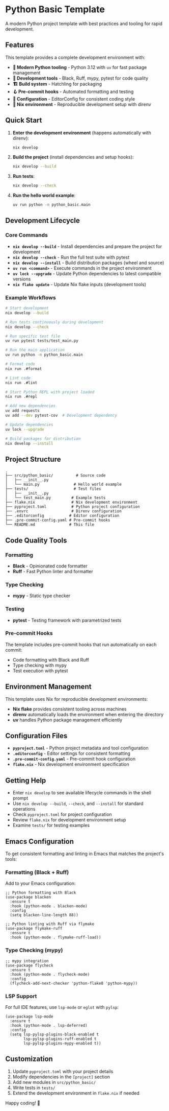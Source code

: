 
# Python Basic Template

A modern Python project template with best practices and tooling for rapid development.

## Features

This template provides a complete development environment with:

- **🚀 Modern Python tooling** - Python 3.12 with `uv` for fast package management
- **🔧 Development tools** - Black, Ruff, mypy, pytest for code quality
- **🏗️ Build system** - Hatchling for packaging
- **🪝 Pre-commit hooks** - Automated formatting and testing
- **📝 Configuration** - EditorConfig for consistent coding style
- **🔄 Nix environment** - Reproducible development setup with direnv

## Quick Start

1. **Enter the development environment** (happens automatically with direnv):
   ```bash
   nix develop
   ```

2. **Build the project** (install dependencies and setup hooks):
   ```bash
   nix develop --build
   ```

3. **Run tests**:
   ```bash
   nix develop --check
   ```

4. **Run the hello world example**:
   ```bash
   uv run python -m python_basic.main
   ```

## Development Lifecycle

### Core Commands

- **`nix develop --build`** - Install dependencies and prepare the project for development
- **`nix develop --check`** - Run the full test suite with pytest
- **`nix develop --install`** - Build distribution packages (wheel and source)
- **`uv run <command>`** - Execute commands in the project environment
- **`uv lock --upgrade`** - Update Python dependencies to latest compatible versions
- **`nix flake update`** - Update Nix flake inputs (development tools)

### Example Workflows

```bash
# Start development
nix develop --build

# Run tests continuously during development
nix develop --check

# Run specific test file
uv run pytest tests/test_main.py

# Run the main application
uv run python -m python_basic.main

# Format code
nix run .#format

# Lint code
nix run .#lint

# Start Python REPL with project loaded
nix run .#repl

# Add new dependencies
uv add requests
uv add --dev pytest-cov  # Development dependency

# Update dependencies
uv lock --upgrade

# Build packages for distribution
nix develop --install
```

## Project Structure

```
.
├── src/python_basic/          # Source code
│   ├── __init__.py
│   └── main.py               # Hello world example
├── tests/                    # Test files
│   ├── __init__.py
│   └── test_main.py         # Example tests
├── flake.nix                # Nix development environment
├── pyproject.toml           # Python project configuration
├── .envrc                   # Direnv configuration
├── .editorconfig           # Editor configuration
├── .pre-commit-config.yaml # Pre-commit hooks
└── README.md               # This file
```

## Code Quality Tools

### Formatting
- **Black** - Opinionated code formatter
- **Ruff** - Fast Python linter and formatter

### Type Checking
- **mypy** - Static type checker

### Testing
- **pytest** - Testing framework with parametrized tests

### Pre-commit Hooks
The template includes pre-commit hooks that run automatically on each commit:
- Code formatting with Black and Ruff
- Type checking with mypy
- Test execution with pytest

## Environment Management

This template uses Nix for reproducible development environments:

- **Nix flake** provides consistent tooling across machines
- **direnv** automatically loads the environment when entering the directory
- **uv** handles Python package management efficiently

## Configuration Files

- **`pyproject.toml`** - Python project metadata and tool configuration
- **`.editorconfig`** - Editor settings for consistent formatting
- **`.pre-commit-config.yaml`** - Pre-commit hook configuration
- **`flake.nix`** - Nix development environment specification

## Getting Help

- Enter `nix develop` to see available lifecycle commands in the shell prompt
- Use `nix develop --build`, `--check`, and `--install` for standard operations
- Check `pyproject.toml` for project configuration
- Review `flake.nix` for development environment setup
- Examine `tests/` for testing examples

## Emacs Configuration

To get consistent formatting and linting in Emacs that matches the project's tools:

### Formatting (Black + Ruff)
Add to your Emacs configuration:

```elisp
;; Python formatting with Black
(use-package blacken
  :ensure t
  :hook (python-mode . blacken-mode)
  :config
  (setq blacken-line-length 88))

;; Python linting with Ruff via flymake
(use-package flymake-ruff
  :ensure t
  :hook (python-mode . flymake-ruff-load))
```

### Type Checking (mypy)
```elisp
;; mypy integration
(use-package flycheck
  :ensure t
  :hook (python-mode . flycheck-mode)
  :config
  (flycheck-add-next-checker 'python-flake8 'python-mypy))
```

### LSP Support
For full IDE features, use `lsp-mode` or `eglot` with `pylsp`:

```elisp
(use-package lsp-mode
  :ensure t
  :hook (python-mode . lsp-deferred)
  :config
  (setq lsp-pylsp-plugins-black-enabled t
        lsp-pylsp-plugins-ruff-enabled t
        lsp-pylsp-plugins-mypy-enabled t))
```

## Customization

1. Update `pyproject.toml` with your project details
2. Modify dependencies in the `[project]` section
3. Add new modules in `src/python_basic/`
4. Write tests in `tests/`
5. Extend the development environment in `flake.nix` if needed

Happy coding! 🐍
